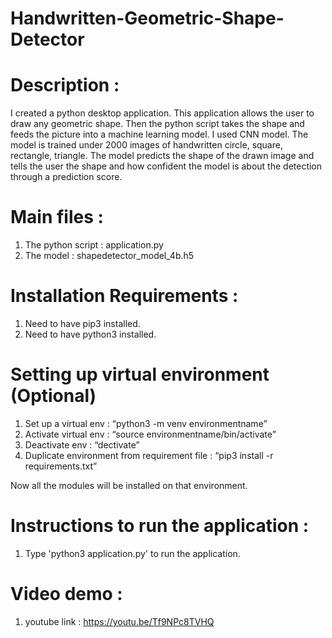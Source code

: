 # Handwritten-Geometric-Shape-Detector

# Description : 

I created a python desktop application. This application allows the user to draw any geometric shape. Then the python script takes the shape and feeds the picture into a machine learning model. I used CNN model. The model is trained under 2000 images of handwritten circle, square, rectangle, triangle. The model predicts the shape of the drawn image and tells the user the shape and how confident the model is about the detection through a prediction score. 

# Main files : 

1. The python script : application.py 
2. The model : shapedetector_model_4b.h5

# Installation Requirements : 

1. Need to have pip3 installed. 
2. Need to have python3 installed. 

# Setting up virtual environment (Optional)

1. Set up a virtual env : “python3 -m venv environmentname”
2. Activate virtual env : “source environmentname/bin/activate”
3. Deactivate env : “dectivate”
4. Duplicate environment from requirement file : “pip3 install -r requirements.txt”

Now all the modules will be installed on that environment. 

# Instructions to run the application : 

1. Type 'python3 application.py' to run the application.

# Video demo :
 
1. youtube link : https://youtu.be/Tf9NPc8TVHQ 



